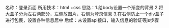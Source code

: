 名称：登录页面
所用技术：html +css
思路：1.给body设置一个渐变的背景
      2.将大盒子分为左右两部分，左侧放图片，右侧为登录信息
      3.在右侧防止一个div盒子进行包裹，设置各种信息居中
后续：未设置api接口，输入信息的验证等js步骤